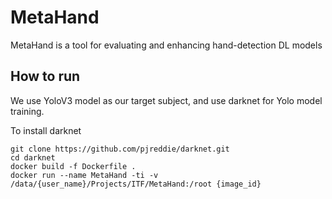 # MetaHand
MetaHand is a tool for evaluating and enhancing hand-detection DL models

## How to run
We use YoloV3 model as our target subject, and use darknet for Yolo model training.

To install darknet
```
git clone https://github.com/pjreddie/darknet.git
cd darknet
docker build -f Dockerfile .
docker run --name MetaHand -ti -v /data/{user_name}/Projects/ITF/MetaHand:/root {image_id} 

```

